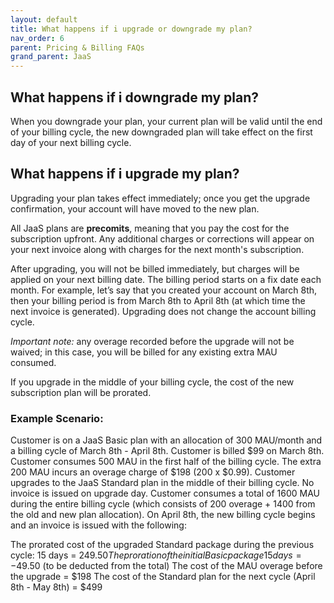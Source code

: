 ```yaml
---
layout: default
title: What happens if i upgrade or downgrade my plan?
nav_order: 6
parent: Pricing & Billing FAQs
grand_parent: JaaS
---
```


## What happens if i downgrade my plan?

When you downgrade your plan, your current plan will be valid until the end of your billing cycle, the new downgraded plan will take effect on the first day of your next billing cycle.

## What happens if i upgrade my plan?

Upgrading your plan takes effect immediately; once you get the upgrade confirmation, your account will have moved to the new plan.

All JaaS plans are **precomits**, meaning that you pay the cost for the subscription upfront. Any additional charges or corrections will appear on your next invoice along with charges for the next month's subscription.

After upgrading, you will not be billed immediately, but charges will be applied on your next billing date. The billing period starts on a fix date each month. For example, let’s say that you created your account on March 8th, then your billing period is from March 8th to April 8th (at which time the next invoice is generated). Upgrading does not change the account billing cycle.

*Important note:* any overage recorded before the upgrade will not be waived; in this case, you will be billed for any existing extra MAU consumed.

If you upgrade in the middle of your billing cycle, the cost of the new subscription plan will be prorated.

### Example Scenario:
Customer is on a JaaS Basic plan with an allocation of 300 MAU/month and a billing cycle of March 8th - April 8th.
Customer is billed $99 on March 8th.
Customer consumes 500 MAU in the first half of the billing cycle. The extra 200 MAU incurs an overage charge of $198 (200 x $0.99).
Customer upgrades to the JaaS Standard plan in the middle of their billing cycle. No invoice is issued on upgrade day.
Customer consumes a total of 1600 MAU during the entire billing cycle (which consists of 200 overage + 1400 from the old and new plan allocation).
On April 8th, the new billing cycle begins and an invoice is issued with the following:

The prorated cost of the upgraded Standard package during the previous cycle: 15 days = $249.50
The proration of the initial Basic package 15 days = -$49.50 (to be deducted from the total)
The cost of the MAU overage before the upgrade = $198
The cost of the Standard plan for the next cycle (April 8th - May 8th) = $499
